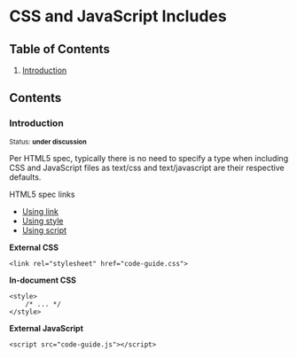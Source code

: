 # CSS and JavaScript Includes

## Table of Contents

  1. [Introduction](#introduction)

## Contents

### Introduction

<sup>Status: **under discussion**</sup>

Per HTML5 spec, typically there is no need to specify a type when including CSS and JavaScript files as text/css and text/javascript are their respective defaults.

HTML5 spec links
* [Using link](http://www.w3.org/TR/2011/WD-html5-20110525/semantics.html#the-link-element)
* [Using style](http://www.w3.org/TR/2011/WD-html5-20110525/semantics.html#the-style-element)
* [Using script](http://www.w3.org/TR/2011/WD-html5-20110525/scripting-1.html#the-script-element)

**External CSS**

```
<link rel="stylesheet" href="code-guide.css">
```

**In-document CSS**

```
<style>
    /* ... */
</style>
```

**External JavaScript**
```
<script src="code-guide.js"></script>
```
